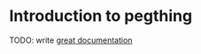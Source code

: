 # Introduction to pegthing

TODO: write [great documentation](http://jacobian.org/writing/what-to-write/)
